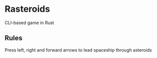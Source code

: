 # Rasteroids
CLI-based game in Rust

## Rules
Press left, right and forward arrows to lead spaceship through asteroids